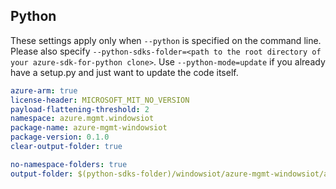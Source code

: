 ## Python 

These settings apply only when `--python` is specified on the command line.
Please also specify `--python-sdks-folder=<path to the root directory of your azure-sdk-for-python clone>`.
Use `--python-mode=update` if you already have a setup.py and just want to update the code itself.

``` yaml $(python)
azure-arm: true
license-header: MICROSOFT_MIT_NO_VERSION
payload-flattening-threshold: 2
namespace: azure.mgmt.windowsiot
package-name: azure-mgmt-windowsiot
package-version: 0.1.0
clear-output-folder: true
```

``` yaml $(python)
no-namespace-folders: true
output-folder: $(python-sdks-folder)/windowsiot/azure-mgmt-windowsiot/azure/mgmt/windowsiot
```
